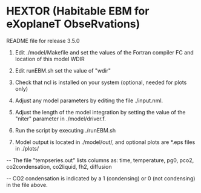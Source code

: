 # HEXTOR (Habitable EBM for eXoplaneT ObseRvations)

README file for release 3.5.0

1) Edit ./model/Makefile and set the values of the Fortran compiler FC and location of this model WDIR

2) Edit runEBM.sh set the value of "wdir"

3) Check that ncl is installed on your system (optional, needed for plots only)

4) Adjust any model parameters by editing the file ./input.nml. 

5) Adjust the length of the model integration by setting the value of the "niter" parameter in ./model/driver.f.

6) Run the script by executing ./runEBM.sh

7) Model output is located in ./model/out/, and optional plots are *.eps files in ./plots/

-- The file "tempseries.out" lists columns as: 
    time, temperature, pg0, pco2, co2condensation, co2liquid, fh2, diffusion

-- CO2 condensation is indicated by a 1 (condensing) or 0 (not condensing) in the file above.

